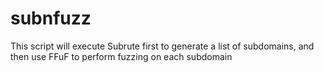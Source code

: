 # subnfuzz
This script will execute Subrute first to generate a list of subdomains, and then use FFuF to perform fuzzing on each subdomain
